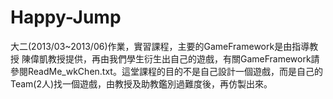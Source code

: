 # Happy-Jump
大二(2013/03~2013/06)作業，實習課程，主要的GameFramework是由指導教授 陳偉凱教授提供，再由我們學生衍生出自己的遊戲，有關GameFramework請參閱ReadMe_wkChen.txt。這堂課程的目的不是自己設計一個遊戲，而是自己的Team(2人)找一個遊戲，由教授及助教鑑別過難度後，再仿製出來。
